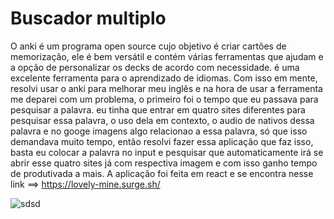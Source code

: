 # Buscador multiplo

O anki é um programa open source cujo objetivo é criar cartões de memorização, ele é bem versátil e contém várias ferramentas que ajudam e a opção de personalizar os decks de acordo com necessidade. é uma excelente ferramenta para o aprendizado de idiomas. Com isso em mente, resolvi usar o anki para melhorar meu inglês e na hora de usar a ferramenta me deparei com um problema, o primeiro foi o tempo que eu passava para pesquisar a palavra. eu tinha que entrar em quatro sites diferentes para pesquisar essa palavra, o uso dela em contexto, o audio de nativos dessa palavra e no googe imagens algo relacionao a essa palavra, só que isso demandava muito tempo, então resolvi fazer essa aplicação que faz isso, basta eu colocar a palavra no input e pesquisar que automaticamente irá se abrir esse quatro sites já com respectiva imagem e com isso ganho tempo de produtivada a mais. A aplicação foi feita em react e se encontra nesse link ==> https://lovely-mine.surge.sh/



![sdsd](https://user-images.githubusercontent.com/92898767/201500168-68924088-e70d-43fb-8eab-39872f582f84.jpg)
